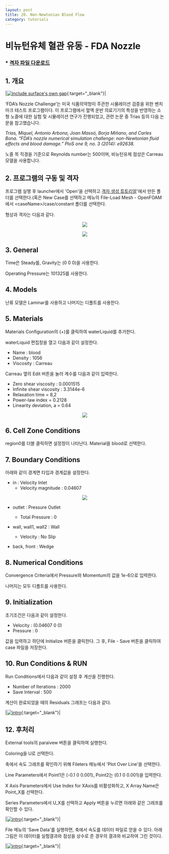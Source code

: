 ```yaml
---
layout: post
title: 20. Non-Newtonian Blood Flow
category: tutorials
---
```


# 비뉴턴유체 혈관 유동 - FDA Nozzle 

### * [격자 파일 다운로드](https://drive.google.com/file/d/1fq6KLFt2mpidQchHwQ9j9mRgty5rlr3G/view?usp=sharing)

## 1. 개요 

|[![include surface's own gap](https://github.com/nextfoam/baram-pages/raw/main/screenshots/blood/intro.png)](https://github.com/nextfoam/baram-pages/raw/main/screenshots/blood/intro.png){:target="_blank"}|

‘FDA’s Nozzle Challenge’는 미국 식품의약청이 주관한 시뮬레이션 검증을 위한 벤치마크 테스트 프로그램이다. 이 프로그램에서 혈액 운반 의료기기의 특성을 반영하는 소형 노즐에 대한 실험 및 시뮬레이션 연구가 진행되었고, 관련 논문 중 Trias 등의 다음 논문을 참고했습니다.

_Trias, Miquel, Antonio Arbona, Joan Massó, Borja Miñano, and Carles Bona. “FDA’s nozzle numerical simulation challenge: non-Newtonian fluid effects and blood damage.” PloS one 9, no. 3 (2014): e92638._

노즐 목 직경을 기준으로 Reynolds number는 500이며, 비뉴턴유체 점성은 Carreau 모델을 사용합니다.

## 2. 프로그램의 구동 및 격자

프로그램 실행 후 launcher에서 'Open'을 선택하고 [격자 생성 튜토리얼](............)'에서 만든 폴더를 선택한다.(혹은 New Case를 선택하고 메뉴의 File-Load Mesh - OpenFOAM 에서 &lt;caseName&gt;/case/constant 폴더를 선택한다.

형상과 격자는 다음과 같다.

<p style="text-align: center">
    <img src="https://github.com/nextfoam/baram-pages/raw/main/screenshots/blood/fda-diagram.png"><br>
</p>

<p style="text-align: center">
    <img src="https://github.com/nextfoam/baram-pages/raw/main/screenshots/blood/fda-mesh.png"><br>
</p>

## 3. General

Time은 Steady를, Gravity는 (0 0 0)을 사용한다.

Operating Pressure는 101325를 사용한다.

## 4. Models

난류 모델은 Laminar를 사용하고 나머지는 디폴트를 사용한다.

## 5. Materials

Materials Configuration의 (+)를 클릭하여 waterLiquid를 추가한다. 

waterLiquid 편집창을 열고 다음과 같이 설정한다.

+ Name : blood
+ Density : 1056
+ Viscosity : Carreau

Carreau 옆의 Edit 버튼을 눌러 계수를 다음과 같이 입력한다.

+ Zero shear viscosity : 0.0001515
+ Infinite shear viscosity : 3.3144e-6
+ Relaxation time = 8,2
+ Power-law index = 0.2128
+ Linearity deviation, a = 0.64

<p style="text-align: center">
    <img src="https://github.com/nextfoam/baram-pages/raw/main/screenshots/blood/material.png"><br>
</p>

## 6. Cell Zone Conditions

region0를 더블 클릭하면 설정창이 나타난다. Material을 blood로 선택한다.


## 7. Boundary Conditions

아래와 같이 경계면 타입과 경계값을 설정한다.

+ in : Velocity Inlet
  + Velocity magnitude : 0.04607

<p style="text-align: center">
    <img src="https://github.com/nextfoam/baram-pages/raw/main/screenshots/blood/bc-in.png">
</p>

+ outlet : Pressure Outlet
  + Total Pressure : 0

+ wall, wall1, wall2 : Wall
  + Velocity : No Slip

+ back, front : Wedge


## 8. Numerical Conditions

Convergence Criteria에서 Pressure와 Momentum의 값을 1e-6으로 입력한다.

나머지는 모두 디폴트를 사용한다.

## 9. Initialization

초기조건은 다음과 같이 설정한다.

+ Velocity : (0.04607 0 0)
+ Pressure : 0

값을 입력하고 하단에 Initialize 버튼을 클릭한다. 그 후, File - Save 버튼을 클릭하여 case 파일을 저장한다.

## 10. Run Conditions & RUN

Run Conditions에서 다음과 같이 설정 후 계산을 진행한다.

+ Number of Iterations : 2000
+ Save Interval : 500


계산이 완료되었을 때의 Residuals 그래프는 다음과 같다.

|[![intro](https://github.com/nextfoam/baram-pages/raw/main/screenshots/blood/residual.png)](https://github.com/nextfoam/baram-pages/raw/main/screenshots/blood/residual.png){:target="_blank"}|


## 12. 후처리

External tools의 paraivew 버튼을 클릭하여 실행한다.

Coloring을 U로 선택한다.

축에서 속도 그래프를 확인하기 위해 Fileters 메뉴에서 'Plot Over Line'을 선택한다.

Line Parameters에서 Point1은 (-0.1 0 0.001), Point2는 (0.1 0 0.001)을 입력한다. 

X Axis Parameters에서 Use Index for XAxis를 비활성화하고, X Array Name은 Point_X를 선택한다.

Series Parameters에서 U_X를 선택하고 Apply 버튼을 누르면 아래와 같은 그래프를 확인할 수 있다.

|[![intro](https://github.com/nextfoam/baram-pages/raw/main/screenshots/blood/paraview.png)](https://github.com/nextfoam/baram-pages/raw/main/screenshots/blood/paraview.png){:target="_blank"}|

File 메뉴의 'Save Data'를 실행하면, 축에서 속도를 데이터 파일로 얻을 수 있다. 아래 그림은 이 데이터를 실험결과와 점성을 상수로 준 경우의 결과와 비교하여 그린 것이다.

|[![intro](https://github.com/nextfoam/baram-pages/raw/main/screenshots/blood/result.png)](https://github.com/nextfoam/baram-pages/raw/main/screenshots/blood/result.png){:target="_blank"}|


